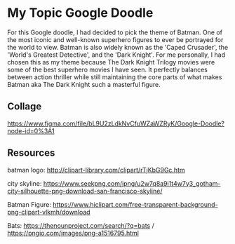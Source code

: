 # My Topic Google Doodle

For this Google doodle, I had decided to pick the theme of Batman. One of the most iconic and well-known superhero figures to ever be portrayed for the world to view. Batman is also widely known as the 'Caped Crusader', the 'World's Greatest Detective', and the 'Dark Knight'. For me personally, I had chosen this as my theme because The Dark Knight Trilogy movies were some of the best superhero movies I have seen. It perfectly balances between action thriller while still maintaining the core parts of what makes Batman aka The Dark Knight such a masterful figure. 

## Collage

https://www.figma.com/file/bL9U2zLdkNvCfuWZaWZRyK/Google-Doodle?node-id=0%3A1

## Resources

batman logo: http://clipart-library.com/clipart/rTjKbG9Gc.htm

city skyline: https://www.seekpng.com/ipng/u2w7q8a9i1t4w7y3_gotham-city-silhouette-png-download-san-francisco-skyline/

Batman Figure: https://www.hiclipart.com/free-transparent-background-png-clipart-vlkmh/download

Bats: https://thenounproject.com/search/?q=bats / https://pngio.com/images/png-a1516795.html
